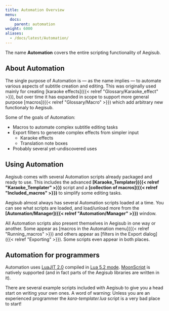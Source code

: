 ```yaml
---
title: Automation Overview
menu:
  docs:
    parent: automation
weight: 6000
aliases:
  - /docs/latest/Automation/
---
```


The name **Automation** covers the entire scripting functionality of Aegisub.

## About Automation

The single purpose of Automation is — as the name implies — to automate various aspects of subtitle creation and editing.
This was originally used mainly for creating [karaoke effects]({{< relref "Glossary/Karaoke_effect" >}}), but over time it has expanded in scope to support more general purpose [macros]({{< relref "Glossary/Macro" >}}) which add arbitrary new functionaly to Aegisub.

Some of the goals of Automation:

- Macros to automate complex subtitle editing tasks
- Export filters to generate complex effects from simpler input
  - Karaoke effects
  - Translation note boxes
- Probably several yet-undiscovered uses

## Using Automation

Aegisub comes with several Automation scripts already packaged and ready to use.
This includes the advanced **[Karaoke_Templater]({{< relref "Karaoke_Templater" >}})** script and a **[collection of macros]({{< relref "Included_macros" >}})** to simplify some editing tasks.

Aegisub almost always has several Automation scripts loaded at a time.
You can see what scripts are loaded, and load/unload more from the **[Automation/Manager]({{< relref "Automation/Manager" >}})** window.

All Automation scripts also present themselves in Aegisub in one way or another.
Some appear as [macros in the Automation menu]({{< relref "Running_macros" >}}) and others appear as [filters in the Export dialog]({{< relref "Exporting" >}}).
Some scripts even appear in both places.

## Automation for programmers

Automation uses [LuaJIT 2.0](https://luajit.org/) compiled in [Lua 5.2 mode](https://www.lua.org/manual/5.2/).
[MoonScript](https://www.moonscript.org) is natively supported (and in fact parts of the Aegisub libraries are written in it).

There are several example scripts included with Aegisub to give you a head start on writing your own ones.
A word of warning: Unless you are an experienced programmer the _kara-templater.lua_ script is a very bad place to start!
